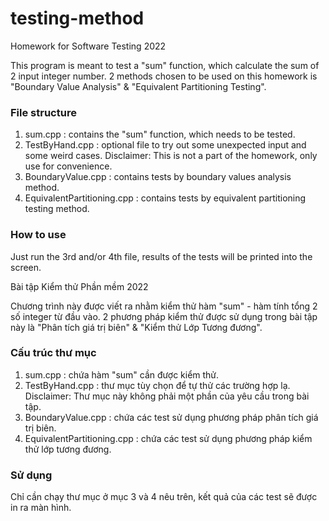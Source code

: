 # testing-method
Homework for Software Testing 2022

This program is meant to test a "sum" function, which calculate the sum of 2 input integer number.
2 methods chosen to be used on this homework is "Boundary Value Analysis" & "Equivalent Partitioning Testing".

### File structure

1. sum.cpp : contains the "sum" function, which needs to be tested.
2. TestByHand.cpp : optional file to try out some unexpected input and some weird cases. Disclaimer: This is not a part of the homework, only use for convenience.
3. BoundaryValue.cpp : contains tests by boundary values analysis method.
4. EquivalentPartitioning.cpp : contains tests by equivalent partitioning testing method.

### How to use
Just run the 3rd and/or 4th file, results of the tests will be printed into the screen.


Bài tập Kiểm thử Phần mềm 2022

Chương trình này được viết ra nhằm kiểm thử hàm "sum" - hàm tính tổng 2 số integer từ đầu vào.
2 phương pháp kiểm thử được sử dụng trong bài tập này là "Phân tích giá trị biên" & "Kiểm thử Lớp Tương đương".

### Cấu trúc thư mục

1. sum.cpp : chứa hàm "sum" cần được kiểm thử.
2. TestByHand.cpp : thư mục tùy chọn để tự thử các trường hợp lạ. Disclaimer: Thư mục này không phải một phần của yêu cầu trong bài tập.
3. BoundaryValue.cpp : chứa các test sử dụng phương pháp phân tích giá trị biên.
4. EquivalentPartitioning.cpp : chứa các test sử dụng phương pháp kiểm thử lớp tương đương.

### Sử dụng
Chỉ cần chạy thư mục ở mục 3 và 4 nêu trên, kết quả của các test sẽ được in ra màn hình.
